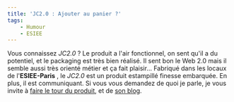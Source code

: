 ```yaml
---
title: 'JC2.0 : Ajouter au panier ?'
tags:
    - Humour
    - ESIEE
---
```


Vous connaissez _JC2.0_&nbsp;? Le produit a l'air fonctionnel, on sent qu'il a du potentiel, et le packaging est très bien réalisé. Il sent bon le Web 2.0 mais il semble aussi très orienté métier et ça fait plaisir… Fabriqué dans les locaux de l'**ESIEE-Paris** , le _JC2.0_ est un produit estampillé finesse embarquée. En plus, il est communiquant. Si vous vous demandez de quoi je parle, je vous invite à [faire le tour du produit](http://choain.fr/cvjc20/), et de [son blog](http://jchoain.free.fr/wordpressfr/).
